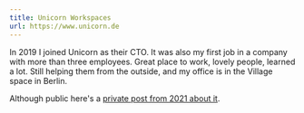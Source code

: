```yaml
---
title: Unicorn Workspaces
url: https://www.unicorn.de
---
```


In 2019 I joined Unicorn as their CTO. It was also my first job in a company with more than three employees. Great place to work, lovely people, learned a lot. Still helping them from the outside, and my office is in the Village space in Berlin.

Although public here's a [private post from 2021 about it](https://www.unicorn.de/media/uploads/unicornworkspaces-blog-durchdentagmit-oskar-en.jpg).
